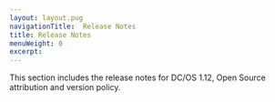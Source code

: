 ```yaml
---
layout: layout.pug
navigationTitle:  Release Notes
title: Release Notes
menuWeight: 0
excerpt:
---
```


This section includes the release notes for DC/OS 1.12, Open Source attribution and version policy.
